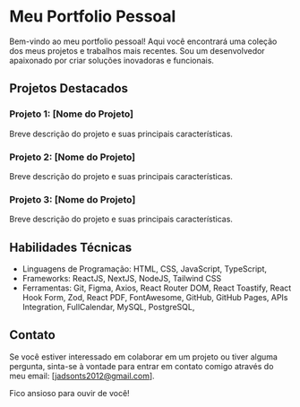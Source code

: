 # Meu Portfolio Pessoal

Bem-vindo ao meu portfolio pessoal! Aqui você encontrará uma coleção dos meus projetos e trabalhos mais recentes. Sou um desenvolvedor apaixonado por criar soluções inovadoras e funcionais.

## Projetos Destacados

### Projeto 1: [Nome do Projeto]

Breve descrição do projeto e suas principais características.

### Projeto 2: [Nome do Projeto]

Breve descrição do projeto e suas principais características.

### Projeto 3: [Nome do Projeto]

Breve descrição do projeto e suas principais características.

## Habilidades Técnicas

- Linguagens de Programação:
  HTML,
  CSS,
  JavaScript,
  TypeScript,
- Frameworks:
  ReactJS,
  NextJS,
  NodeJS,
  Tailwind CSS
- Ferramentas:
  Git,
  Figma,
  Axios,
  React Router DOM,
  React Toastify,
  React Hook Form,
  Zod,
  React PDF,
  FontAwesome,
  GitHub,
  GitHub Pages,
  APIs Integration,
  FullCalendar,
  MySQL,
  PostgreSQL,

## Contato

Se você estiver interessado em colaborar em um projeto ou tiver alguma pergunta, sinta-se à vontade para entrar em contato comigo através do meu email: [jadsonts2012@gmail.com].

Fico ansioso para ouvir de você!
